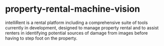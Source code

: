 # property-rental-machine-vision
intelliRent is a rental platform including a comprehensive suite of tools currently in development, designed to manage property rental and to assist renters in identifying potential sources of damage from images before having to step foot on the property.
